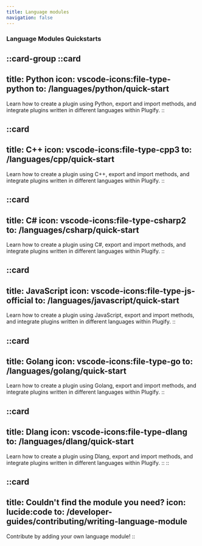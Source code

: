 ```yaml
---
title: Language modules
navigation: false
---
```


### Language Modules Quickstarts
::card-group
::card
---
title: Python
icon: vscode-icons:file-type-python
to: /languages/python/quick-start
---
Learn how to create a plugin using Python, export and import methods, and integrate plugins written in different languages within Plugify.
::

::card
---
title: C++
icon: vscode-icons:file-type-cpp3
to: /languages/cpp/quick-start
---
Learn how to create a plugin using C++, export and import methods, and integrate plugins written in different languages within Plugify.
::

::card
---
title: C#
icon: vscode-icons:file-type-csharp2
to: /languages/csharp/quick-start
---
Learn how to create a plugin using C#, export and import methods, and integrate plugins written in different languages within Plugify.
::

::card
---
title: JavaScript
icon: vscode-icons:file-type-js-official
to: /languages/javascript/quick-start
---
Learn how to create a plugin using JavaScript, export and import methods, and integrate plugins written in different languages within Plugify.
::

::card
---
title: Golang
icon: vscode-icons:file-type-go
to: /languages/golang/quick-start
---
Learn how to create a plugin using Golang, export and import methods, and integrate plugins written in different languages within Plugify.
::

::card
---
title: Dlang
icon: vscode-icons:file-type-dlang
to: /languages/dlang/quick-start
---
Learn how to create a plugin using Dlang, export and import methods, and integrate plugins written in different languages within Plugify.
::
::


::card
---
title: Couldn't find the module you need?
icon: lucide:code
to: /developer-guides/contributing/writing-language-module
---
Contribute by adding your own language module!
::

